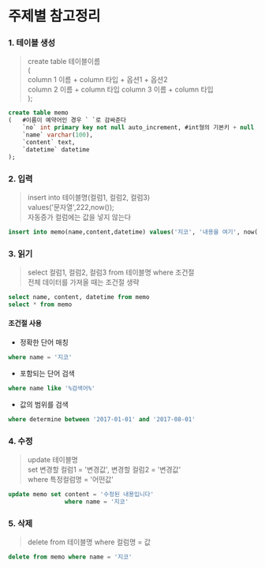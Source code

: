 # 주제별 참고정리

### 1. 테이블 생성
>create table 테이블이름   
>(  
>column 1 이름 + column 타입 + 옵션1 + 옵션2  
>column 2 이름 + column 타입
>column 3 이름 + column 타입  
>);

```sql
create table memo
(	#이름이 예약어인 경우 ` `로 감싸준다
	`no` int primary key not null auto_increment, #int형의 기본키 + null 값이 아님 + 자동 증가함수memo
    `name` varchar(100),
    `content` text,
    `datetime` datetime
);
```

### 2. 입력
>insert into 테이블명(컬럼1, 컬럼2, 컬럼3)  
>values('문자열',222,now());  
>자동증가 컬럼에는 값을 넣지 않는다  

```sql
insert into memo(name,content,datetime) values('지코', '내용을 여기', now());
```

### 3. 읽기
>select 컬럼1, 컬럼2, 컬럼3 from 테이블명 where 조건절  
>전체 데이터를 가져올 때는 조건절 생략

```sql
select name, content, datetime from memo
select * from memo
```

#### 조건절 사용
- 정확한 단어 매칭  

```sql
where name = '지코'
```

- 포함되는 단어 검색

```sql
where name like '%검색어%'
```

- 값의 범위를 검색

```sql
where determine between '2017-01-01' and '2017-08-01'
```

### 4. 수정
>update 테이블명   
>set 변경할 컬럼1 = '변경값',   변경할 컬럼2 = '변경값'  
>where 특정컬럼명 = '어떤값'  

```sql
update memo set content = '수정된 내용입니다'
		        where name = '지코'
```

### 5. 삭제
>delete from 테이블명 where 컬럼명 = 값

```sql
delete from memo where name = '지코'
```
